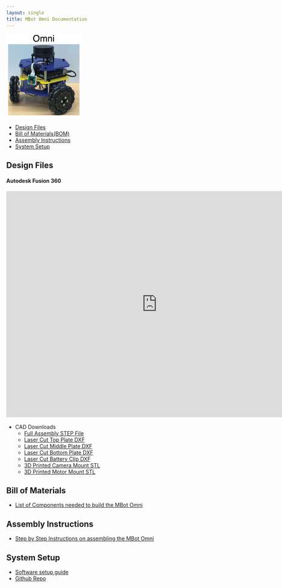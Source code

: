 ```yaml
---
layout: single
title: MBot Omni Documentation
---
```


<a class="image-link">
  <img src="/assets/images/mbotomniHeadShot.png" alt="" style="max-width:200px;"/>
</a>

- [Design Files](#design-files)
- [Bill of Materials(BOM)](#bill-of-materials)
- [Assembly Instructions](#assembly-instructions)
- [System Setup](#system-setup)


## Design Files
#### Autodesk Fusion 360
<iframe src="https://umich2673.autodesk360.com/shares/public/SHd38bfQT1fb47330c9980a39d618e3327df?mode=embed" width="800" height="600" allowfullscreen="true" webkitallowfullscreen="true" mozallowfullscreen="true"  frameborder="0"></iframe>

- CAD Downloads
  - [Full Assembly STEP File](https://www.dropbox.com/scl/fi/9e6kv3k20v82b5hdut68n/MBot-Omni-Raspberry-Pi-2023-Full-Assembly.stp?rlkey=kn6khdh6zmvo64flqzfoqa01w&dl=0)
  - [Laser Cut Top Plate DXF](https://www.dropbox.com/scl/fi/wx4l88us06eawbwpjaa6x/Omni-Top-Plate-2023.dxf?rlkey=53k0hwb42ya1gn1tsyp46enml&dl=0)
  - [Laser Cut Middle Plate DXF](https://www.dropbox.com/scl/fi/1mm33pi1gqlo1wbvvdx1u/Omni-Middle-Plate-2023.dxf?rlkey=zi0of6tef786cusnzscu1kadq&dl=0)
  - [Laser Cut Bottom Plate DXF](https://www.dropbox.com/scl/fi/nb14hcfsek2obpey05q4d/Omni-Bottom-Plate-2023.dxf?rlkey=98ibkkn8mydywfxee7muaov5v&dl=0)
  - [Laser Cut Battery Clip DXF](https://www.dropbox.com/scl/fi/y2e5qqra6bz3351x4xmau/Battery-Clip.dxf?rlkey=n1n6009ux23dd2zckoqx1c5r3&dl=0) 
  - [3D Printed Camera Mount STL](https://www.dropbox.com/scl/fi/8nfjd7ia1h9z1fxdtbtqx/MBot-Camer-Mount-Angled.stl)
  - [3D Printed Motor Mount STL](https://www.dropbox.com/scl/fi/jg96lskozyztngsft5ou6/MBot-Motor-Mount.stl?rlkey=p4woj1pharj43px08k8djggtt&dl=0)

## Bill of Materials

- [List of Components needed to build the MBot Omni](https://docs.google.com/spreadsheets/d/e/2PACX-1vTlfZYGW5uTrodWvTuyBI73t9LXLWAg7amZ9u0v1jE5wkCKM_sxEJ8NUUory6qmYT6ifWYVy3ZNxnM_/pubhtml?gid=1533986544&single=true)

## Assembly Instructions
- [Step by Step Instructions on assembling the MBot Omni](/docs/omni/assembly-omni)

## System Setup
- [Software setup guide](https://hellorob.org/staff-guides/mbot-setup)
- [Github Repo](https://github.com/mbot-project)






